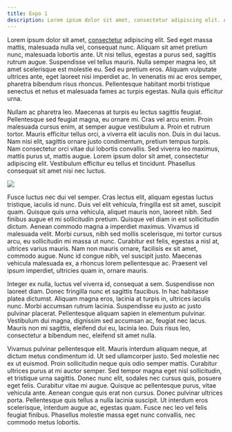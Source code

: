 ```yaml
---
title: Expo 1
description: Lorem ipsum dolor sit amet, consectetur adipiscing elit. Aenean euismod molestie velit, in suscipit ligula lobortis sed. Curabitur ultrices sit amet dui in elementum. Praesent porta commodo lorem at dictum. Pellentesque venenatis vitae mi ac dapibus. Morbi sit amet blandit metus. Nulla fermentum, dui et consequat consectetur, metus tellus sodales neque, nec auctor turpis lacus id tortor.
---
```


Lorem ipsum dolor sit amet, [consectetur](https://example.com) adipiscing elit. Sed eget massa mattis, malesuada nulla vel, consequat nunc. Aliquam sit amet pretium nunc, malesuada lobortis ante. Ut nisi tellus, egestas a purus sed, sagittis rutrum augue. Suspendisse vel tellus mauris. Nulla semper magna leo, sit amet scelerisque est molestie eu. Sed eu pretium eros. Aliquam vulputate ultrices ante, eget laoreet nisi imperdiet ac. In venenatis mi ac eros semper, pharetra bibendum risus rhoncus. Pellentesque habitant morbi tristique senectus et netus et malesuada fames ac turpis egestas. Nulla quis efficitur urna.

Nullam ac pharetra leo. Maecenas at turpis eu lectus sagittis feugiat. Pellentesque sed feugiat magna, eu ornare mi. Cras vel arcu enim. Proin malesuada cursus enim, at semper augue vestibulum a. Proin et rutrum tortor. Mauris efficitur tellus orci, a viverra elit iaculis non. Duis in dui lacus. Nam nisi elit, sagittis ornare justo condimentum, pretium tempus turpis. Nam consectetur orci vitae dui lobortis convallis. Sed viverra leo maximus, mattis purus ut, mattis augue. Lorem ipsum dolor sit amet, consectetur adipiscing elit. Vestibulum efficitur eu tellus et tincidunt. Phasellus consequat sit amet nisi nec luctus.

![](https://images.unsplash.com/photo-1612288528103-edc64749d4ad?ixid=MXwxMjA3fDB8MHxwaG90by1wYWdlfHx8fGVufDB8fHw%3D&ixlib=rb-1.2.1&auto=format&fit=crop&w=800&q=80)

Fusce luctus nec dui vel semper. Cras lectus elit, aliquam egestas luctus tristique, iaculis id nunc. Duis vel elit vehicula, fringilla est sit amet, suscipit quam. Quisque quis urna vehicula, aliquet mauris non, laoreet nibh. Sed finibus augue et mi sollicitudin pretium. Quisque vel diam in est sollicitudin dictum. Aenean commodo magna a imperdiet maximus. Vivamus id malesuada velit. Morbi cursus, nibh sed mollis scelerisque, mi tortor cursus arcu, eu sollicitudin mi massa ut nunc. Curabitur est felis, egestas a nisl at, ultrices varius mauris. Nam non mauris ornare, facilisis ex sit amet, commodo augue. Nunc id congue nibh, vel suscipit justo. Maecenas vehicula malesuada ex, a rhoncus lorem pellentesque ac. Praesent vel ipsum imperdiet, ultricies quam in, ornare mauris.

Integer ex nulla, luctus vel viverra id, consequat a sem. Suspendisse non laoreet diam. Donec fringilla nunc et sagittis faucibus. In hac habitasse platea dictumst. Aliquam magna eros, lacinia at turpis in, ultrices iaculis nunc. Morbi accumsan rutrum lacinia. Suspendisse eu justo ac justo pulvinar placerat. Pellentesque aliquam sapien in elementum pulvinar. Vestibulum dui magna, dignissim sed accumsan ac, feugiat nec lacus. Mauris non mi sagittis, eleifend dui eu, lacinia leo. Duis risus leo, consectetur a bibendum nec, eleifend sit amet nulla.

Vivamus pulvinar pellentesque elit. Mauris interdum aliquam neque, at dictum metus condimentum id. Ut sed ullamcorper justo. Sed molestie nec ex ut euismod. Proin sollicitudin neque quis odio semper mattis. Curabitur ultrices purus at mi auctor semper. Sed tempor magna eget nisl sollicitudin, et tristique urna sagittis. Donec nunc elit, sodales nec cursus quis, posuere eget felis. Curabitur vitae mi augue. Quisque ac pellentesque purus, vitae vehicula ante. Aenean congue quis erat non cursus. Donec pulvinar ultrices porta. Pellentesque quis tellus a nulla lacinia suscipit. Ut interdum eros scelerisque, interdum augue ac, egestas quam. Fusce nec leo vel felis feugiat finibus. Phasellus molestie massa eget nunc convallis, nec commodo metus lobortis. 
